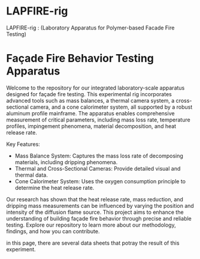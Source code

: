 # LAPFIRE-rig
LAPFIRE-rig : (Laboratory Apparatus for Polymer-based Facade Fire Testing)

# Façade Fire Behavior Testing Apparatus

Welcome to the repository for our integrated laboratory-scale apparatus designed for façade fire testing. 
This experimental rig incorporates advanced tools such as mass balances, a thermal camera system, a cross-sectional camera, and a cone calorimeter system, all supported by a robust aluminum profile mainframe. 
The apparatus enables comprehensive measurement of critical parameters, including mass loss rate, temperature profiles, impingement phenomena, material decomposition, and heat release rate.

Key Features:
- Mass Balance System: Captures the mass loss rate of decomposing materials, including dripping phenomena.
- Thermal and Cross-Sectional Cameras: Provide detailed visual and thermal data.
- Cone Calorimeter System: Uses the oxygen consumption principle to determine the heat release rate.

Our research has shown that the heat release rate, mass reduction, and dripping mass measurements can be influenced by varying the position and intensity of the diffusion flame source. 
This project aims to enhance the understanding of building façade fire behavior through precise and reliable testing. 
Explore our repository to learn more about our methodology, findings, and how you can contribute.

in this page, there are several data sheets that potray the result of this experiment.
